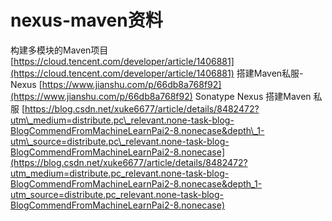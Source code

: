 # nexus-maven资料
构建多模块的Maven项目
[https://cloud.tencent.com/developer/article/1406881](https://cloud.tencent.com/developer/article/1406881)
搭建Maven私服-Nexus
[https://www.jianshu.com/p/66db8a768f92](https://www.jianshu.com/p/66db8a768f92)
Sonatype Nexus 搭建Maven 私服
[https://blog.csdn.net/xuke6677/article/details/8482472?utm\_medium=distribute.pc\_relevant.none-task-blog-BlogCommendFromMachineLearnPai2-8.nonecase&depth\_1-utm\_source=distribute.pc\_relevant.none-task-blog-BlogCommendFromMachineLearnPai2-8.nonecase](https://blog.csdn.net/xuke6677/article/details/8482472?utm_medium=distribute.pc_relevant.none-task-blog-BlogCommendFromMachineLearnPai2-8.nonecase&depth_1-utm_source=distribute.pc_relevant.none-task-blog-BlogCommendFromMachineLearnPai2-8.nonecase)

